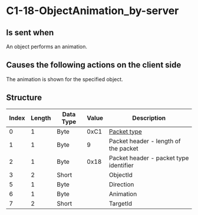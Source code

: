 # C1-18-ObjectAnimation_by-server

## Is sent when

An object performs an animation.

## Causes the following actions on the client side

The animation is shown for the specified object.

## Structure

| Index | Length | Data Type | Value | Description |
|-------|--------|-----------|-------|-------------|
| 0 | 1 |   Byte   | 0xC1  | [Packet type](PacketTypes.md) |
| 1 | 1 |    Byte   |   9   | Packet header - length of the packet |
| 2 | 1 |    Byte   | 0x18  | Packet header - packet type identifier |
| 3 | 2 | Short |  | ObjectId |
| 5 | 1 | Byte |  | Direction |
| 6 | 1 | Byte |  | Animation |
| 7 | 2 | Short |  | TargetId |